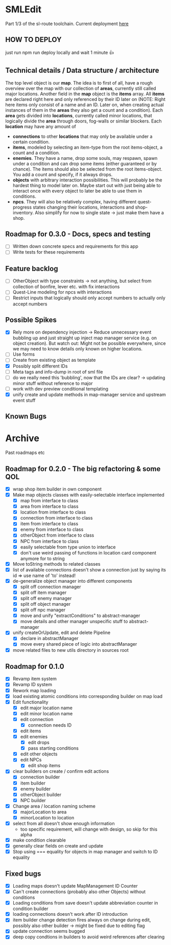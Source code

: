 # SMLEdit
Part 1/3 of the sl-route toolchain. Current deployment [here](https://0815sailsman.github.io/sml-edit/)

## HOW TO DEPLOY
just run
  npm run deploy
locally and wait 1 minute :thumbsup:

## Technical details / Data structure / architecture
The top level object is our **map**.
The idea is to first of all, have a rough overview over the map with our collection of **areas**, currently still called major locations.
Another field in the **map** object is the **items** array. All **items** are declared right here and only referenced by their ID later on
(NOTE: Right here items only consist of a name and an ID. Later on, when creating actual instances of them in the **areas** they also get a count and a condition).
Each **area** gets divided into **locations**, currently called minor locations, that logically divide the **area** through doors, fog-walls or similar blockers.
Each **location** may have any amount of
 - **connections** to other **locations** that may only be available under a certain condition.
 - **items**, modeled by selecting an item-type from the root items-object, a count and a condition.
 - **enemies**. They have a name, drop some souls, may respawn, spawn under a condition and can drop some items (either guaranteed or by chance). The items should also be selected from the root items-object. You add a count and specify, if it always drops.
 - **objects** with arbitrary interaction possibilities. This will probably be the hardest thing to model later on. Maybe start out with just being able to interact once with every object to later be able to use them in conditions.
 - **npcs**. They will also be relatively complex, having different quest-progress states changing their locations, interactions and shop-inventory. Also simplify for now to single state -> just make them have a shop.

## Roadmap for 0.3.0 - Docs, specs and testing
- [ ] Written down concrete specs and requirements for this app
- [ ] Write tests for these requirements

## Feature backlog
- [ ] OtherObject with type constraints -> not anything, but select from collection of bonfire, lever etc. with fix interactions
- [ ] Quest-Line modeling for npcs with interactions
- [ ] Restrict inputs that logically should only accept numbers to actually only accept numbers

## Possible Spikes
- [x] Rely more on dependency injection -> Reduce unnecessary event bubbling up and just straight up inject map manager service (e.g. on object creation). But watch out: Might not be possible everywhere, since we may need to know details only known on higher locations.
- [ ] Use forms
- [ ] Create from existing object as template
- [x] Possibly split different IDs
- [ ] Meta tags and info-dump in root of sml file
- [ ] do we really need this 'bubbling', now that the IDs are clear? -> updating minor stuff without reference to major
- [ ] work with dev preview conditional templating
- [x] unify create and update methods in map-manager service and upstream event stuff

## Known Bugs


# Archive
Past roadmaps etc

## Roadmap for 0.2.0 - The big refactoring & some QOL
- [x] wrap shop item builder in own component
- [x] Make map objects classes with easily-selectable interface implemented
  - [x] map from interface to class
  - [x] area from interface to class
  - [x] location from interface to class
  - [x] connection from interface to class
  - [x] item from interface to class
  - [x] enemy from interface to class
  - [x] otherObject from interface to class
  - [x] NPC from interface to class
  - [x] easily selectable from type union to interface
  - [x] don't use weird passing of functions in location card component anymore for to string
- [x] Move toString methods to related classes
- [x] list of available connections doesn't show a connection just by saying its id => use name of 'to' instead!
- [x] de-generalize object manager into different components
  - [x] split off connection manager
  - [x] split off item manager
  - [x] split off enemy manager
  - [x] split off object manager
  - [x] split off npc manager
  - [x] move and unify "extractConditions" to abstract-manager
  - [x] move details and other manager unspecific stuff to abstract-manager
- [x] unify createOrUpdate, edit and delete Pipeline
  - [x] declare in abstractManager
  - [x] move every shared piece of logic into abstractManager
- [x] move related files to new utils directory in sources root

## Roadmap for 0.1.0
- [x] Revamp item system
- [x] Revamp ID system
- [x] Rework map loading
- [x] load existing atomic conditions into corresponding builder on map load
- [x] Edit functionality
  - [x] edit major location name
  - [x] edit minor location name
  - [x] edit connection
    - [x] connection needs ID
  - [x] edit items
  - [x] edit enemies
    - [x] edit drops
    - [x] pass starting conditions
  - [x] edit other objects
  - [x] edit NPCs
    - [x] edit shop items
- [x] clear builders on create / confirm edit actions
  - [x] connection builder
  - [x] item builder
  - [x] enemy builder
  - [x] otherObject builder
  - [x] NPC builder
- [x] Change area / location naming scheme
  - [x] majorLocation to area
  - [x] minorLocation to location
- [x] select from all doesn't show enough information
  - too specific requirement, will change with design, so skip for this alpha
- [x] make condition clearable
- [x] generally clear fields on create and update
- [x] Stop using === equality for objects in map manager and switch to ID equality

## Fixed bugs
- [x] Loading maps doesn't update MapManagement ID Counter
- [x] Can't create connections (probably also other Objects) without conditions
- [x] Loading conditions from save doesn't  update abbreviation counter in condition builder
- [x] loading connections doesn't work after ID introduction
- [x] item builder change detection fires always on change during edit, possibly also other builder -> might be fixed due to editing flag
- [x] update connection seems bugged
- [x] deep copy condtions in builders to avoid weird references after clearing
